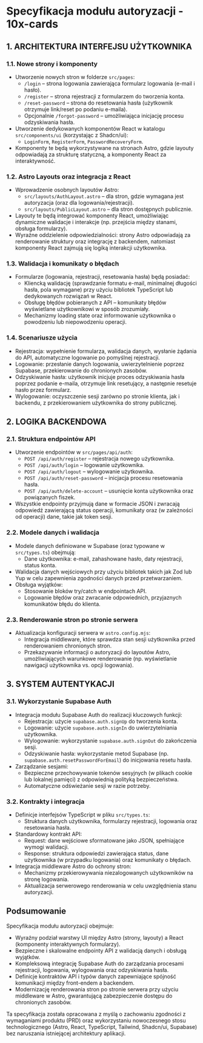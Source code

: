 # Specyfikacja modułu autoryzacji - 10x-cards

## 1. ARCHITEKTURA INTERFEJSU UŻYTKOWNIKA

### 1.1. Nowe strony i komponenty

- Utworzenie nowych stron w folderze `src/pages`:
  - `/login` – strona logowania zawierająca formularz logowania (e-mail i hasło).
  - `/register` – strona rejestracji z formularzem do tworzenia konta.
  - `/reset-password` – strona do resetowania hasła (użytkownik otrzymuje link/reset po podaniu e-maila).
  - Opcjonalnie `/forgot-password` – umożliwiająca inicjację procesu odzyskiwania hasła.
- Utworzenie dedykowanych komponentów React w katalogu `src/components/ui` (korzystając z Shadcn/ui):
  - `LoginForm`, `RegisterForm`, `PasswordRecoveryForm`.
- Komponenty te będą wykorzystywane na stronach Astro, gdzie layouty odpowiadają za strukturę statyczną, a komponenty React za interaktywność.

### 1.2. Astro Layouts oraz integracja z React

- Wprowadzenie osobnych layoutów Astro:
  - `src/layouts/AuthLayout.astro` – dla stron, gdzie wymagana jest autoryzacja (oraz dla logowania/rejestracji).
  - `src/layouts/PublicLayout.astro` – dla stron dostępnych publicznie.
- Layouty te będą integrować komponenty React, umożliwiając dynamiczne walidacje i interakcje (np. przejścia między stanami, obsługa formularzy).
- Wyraźne oddzielenie odpowiedzialności: strony Astro odpowiadają za renderowanie struktury oraz integrację z backendem, natomiast komponenty React zajmują się logiką interakcji użytkownika.

### 1.3. Walidacja i komunikaty o błędach

- Formularze (logowania, rejestracji, resetowania hasła) będą posiadać:
  - Kliencką walidację (sprawdzanie formatu e-mail, minimalnej długości hasła, pola wymagane) przy użyciu bibliotek TypeScript lub dedykowanych rozwiązań w React.
  - Obsługę błędów pobieranych z API – komunikaty błędów wyświetlane użytkownikowi w sposób zrozumiały.
  - Mechanizmy loading state oraz informowanie użytkownika o powodzeniu lub niepowodzeniu operacji.

### 1.4. Scenariusze użycia

- Rejestracja: wypełnienie formularza, walidacja danych, wysłanie żądania do API, automatyczne logowanie po pomyślnej rejestracji.
- Logowanie: przesłanie danych logowania, uwierzytelnienie poprzez Supabase, przekierowanie do chronionych zasobów.
- Odzyskiwanie hasła: użytkownik inicjuje proces odzyskiwania hasła poprzez podanie e-maila, otrzymuje link resetujący, a następnie resetuje hasło przez formularz.
- Wylogowanie: oczyszczenie sesji zarówno po stronie klienta, jak i backendu, z przekierowaniem użytkownika do strony publicznej.

## 2. LOGIKA BACKENDOWA

### 2.1. Struktura endpointów API

- Utworzenie endpointów w `src/pages/api/auth`:
  - `POST /api/auth/register` – rejestracja nowego użytkownika.
  - `POST /api/auth/login` – logowanie użytkownika.
  - `POST /api/auth/logout` – wylogowanie użytkownika.
  - `POST /api/auth/reset-password` – inicjacja procesu resetowania hasła.
  - `POST /api/auth/delete-account` – usunięcie konta użytkownika oraz powiązanych fiszek.
- Wszystkie endpointy przyjmują dane w formacie JSON i zwracają odpowiedź zawierającą status operacji, komunikaty oraz (w zależności od operacji) dane, takie jak token sesji.

### 2.2. Modele danych i walidacja

- Modele danych definiowane w Supabase (oraz typowane w `src/types.ts`) obejmują:
  - Dane użytkownika: e-mail, zahashowane hasło, daty rejestracji, status konta.
- Walidacja danych wejściowych przy użyciu bibliotek takich jak Zod lub Yup w celu zapewnienia zgodności danych przed przetwarzaniem.
- Obsługa wyjątków:
  - Stosowanie bloków try/catch w endpointach API.
  - Logowanie błędów oraz zwracanie odpowiednich, przyjaznych komunikatów błędu do klienta.

### 2.3. Renderowanie stron po stronie serwera

- Aktualizacja konfiguracji serwera w `astro.config.mjs`:
  - Integracja middleware, które sprawdza stan sesji użytkownika przed renderowaniem chronionych stron.
  - Przekazywanie informacji o autoryzacji do layoutów Astro, umożliwiających warunkowe renderowanie (np. wyświetlanie nawigacji użytkownika vs. opcji logowania).

## 3. SYSTEM AUTENTYKACJI

### 3.1. Wykorzystanie Supabase Auth

- Integracja modułu Supabase Auth do realizacji kluczowych funkcji:
  - Rejestracja: użycie `supabase.auth.signUp` do tworzenia konta.
  - Logowanie: użycie `supabase.auth.signIn` do uwierzytelniania użytkownika.
  - Wylogowanie: wykorzystanie `supabase.auth.signOut` do zakończenia sesji.
  - Odzyskiwanie hasła: wykorzystanie metod Supabase (np. `supabase.auth.resetPasswordForEmail`) do inicjowania resetu hasła.
- Zarządzanie sesjami:
  - Bezpieczne przechowywanie tokenów sesyjnych (w plikach cookie lub lokalnej pamięci) z odpowiednią polityką bezpieczeństwa.
  - Automatyczne odświeżanie sesji w razie potrzeby.

### 3.2. Kontrakty i integracja

- Definicje interfejsów TypeScript w pliku `src/types.ts`:
  - Struktura danych użytkownika, formularzy rejestracji, logowania oraz resetowania hasła.
- Standardowy kontrakt API:
  - Request: dane wejściowe sformatowane jako JSON, spełniające wymogi walidacji.
  - Response: struktura odpowiedzi zawierająca status, dane użytkownika (w przypadku logowania) oraz komunikaty o błędach.
- Integracja middleware Astro do ochrony stron:
  - Mechanizmy przekierowywania niezalogowanych użytkowników na stronę logowania.
  - Aktualizacja serwerowego renderowania w celu uwzględnienia stanu autoryzacji.

## Podsumowanie

Specyfikacja modułu autoryzacji obejmuje:

- Wyraźny podział warstwy UI między Astro (strony, layouty) a React (komponenty interaktywnych formularzy).
- Bezpieczne i skalowalne endpointy API z walidacją danych i obsługą wyjątków.
- Kompleksową integrację Supabase Auth do zarządzania procesami rejestracji, logowania, wylogowania oraz odzyskiwania hasła.
- Definicje kontraktów API i typów danych zapewniające spójność komunikacji między front-endem a backendem.
- Modernizację renderowania stron po stronie serwera przy użyciu middleware w Astro, gwarantującą zabezpieczenie dostępu do chronionych zasobów.

Ta specyfikacja została opracowana z myślą o zachowaniu zgodności z wymaganiami produktu (PRD) oraz wykorzystaniu nowoczesnego stosu technologicznego (Astro, React, TypeScript, Tailwind, Shadcn/ui, Supabase) bez naruszania istniejącej architektury aplikacji.
